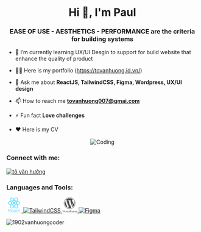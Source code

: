 <h1 align="center">Hi 👋, I'm Paul</h1>
<h3 align="center">EASE OF USE - AESTHETICS - PERFORMANCE are the criteria for building systems </h3>

- 🌱 I’m currently learning UX/UI Desgin to support for build website that enhance the quality of product

- 👨‍💻 Here is my portfolio (https://tovanhuong.id.vn/)

- 💬 Ask me about **ReactJS, TailwindCSS, Figma, Wordpress, UX/UI design**

- 📫 How to reach me **tovanhuong007@gmai.com**

- ⚡ Fun fact **Love challenges**

-  ❤️ Here is my CV
  
<div align="center"><img align="center" alt="Coding" width="600" src="https://tovanhuong.id.vn/wp-content/uploads/2025/05/paul-to-cv.png" /></div>
<h3 align="left">Connect with me:</h3>
<p align="left">
<a href="https://www.facebook.com/vanhuong.to.71" target="blank"><img align="center" src="https://raw.githubusercontent.com/rahuldkjain/github-profile-readme-generator/master/src/images/icons/Social/facebook.svg" alt="tô văn hưởng" height="30" width="40" /></a>
</p>

<h3 align="left">Languages and Tools:</h3>

<p align="left">  
    <a href="https://reactjs.org/" target="_blank" rel="noreferrer">  
        <img src="https://raw.githubusercontent.com/devicons/devicon/master/icons/react/react-original-wordmark.svg" alt="ReactJS" width="40" height="40"/>  
    </a>  
    <a href="https://tailwindcss.com/" target="_blank" rel="noreferrer">  
        <img src="https://www.vectorlogo.zone/logos/tailwindcss/tailwindcss-icon.svg" alt="TailwindCSS" width="40" height="40"/>  
    </a>  
    <a href="https://wordpress.org/" target="_blank" rel="noreferrer">  
        <img src="https://raw.githubusercontent.com/devicons/devicon/master/icons/wordpress/wordpress-original.svg" alt="Wordpress" width="40" height="40"/>  
    </a>  
    <a href="https://www.figma.com/" target="_blank" rel="noreferrer">  
        <img src="https://www.vectorlogo.zone/logos/figma/figma-icon.svg" alt="Figma" width="40" height="40"/>  
    </a>  
</p>


<p><img align="left" src="https://github-readme-stats.vercel.app/api/top-langs?username=1902vanhuongcoder&show_icons=true&locale=en&layout=compact" alt="1902vanhuongcoder" /></p>

